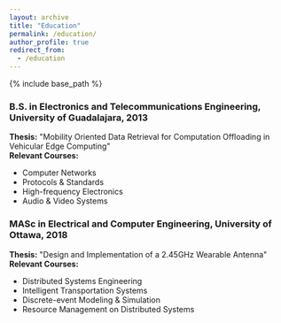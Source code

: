 ```yaml
---
layout: archive
title: "Education"
permalink: /education/
author_profile: true
redirect_from:
  - /education
---
```


{% include base_path %}
### B.S. in Electronics and Telecommunications Engineering, University of Guadalajara, 2013
__Thesis:__ "Mobility Oriented Data Retrieval for Computation Offloading in Vehicular Edge Computing"  
__Relevant Courses:__
  * Computer Networks
  * Protocols & Standards
  * High-frequency Electronics
  * Audio & Video Systems

### MASc in Electrical and Computer Engineering, University of Ottawa, 2018
__Thesis:__ "Design and Implementation of a 2.45GHz Wearable Antenna"  
__Relevant Courses:__
  * Distributed Systems Engineering
  * Intelligent Transportation Systems
  * Discrete-event Modeling & Simulation
  * Resource Management on Distributed Systems
